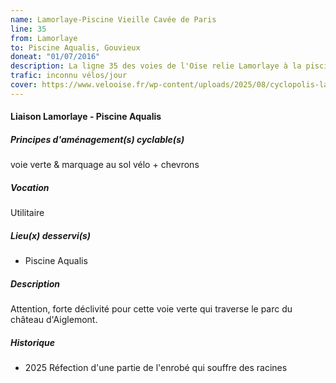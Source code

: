 ```yaml
---
name: Lamorlaye-Piscine Vieille Cavée de Paris 
line: 35
from: Lamorlaye
to: Piscine Aqualis, Gouvieux
doneat: "01/07/2016"
description: La ligne 35 des voies de l'Oise relie Lamorlaye à la piscine Aqualis de Gouvieux
trafic: inconnu vélos/jour
cover: https://www.velooise.fr/wp-content/uploads/2025/08/cyclopolis-lam-vieille-cavee.jpg
---
```


#### Liaison Lamorlaye - Piscine Aqualis

##### Principes d'aménagement(s) cyclable(s)
voie verte & marquage au sol vélo + chevrons

##### Vocation
Utilitaire 

##### Lieu(x) desservi(s)

* Piscine Aqualis


##### Description

Attention, forte déclivité pour cette voie verte qui traverse le parc du château d'Aiglemont.

##### Historique

- 2025 Réfection d'une partie de l'enrobé qui souffre des racines
